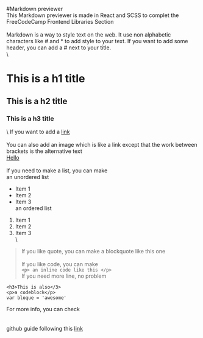 #Markdown previewer
\
This Markdown previewer is made in React and SCSS to complet the FreeCodeCamp Frontend Libraries Section
\
\
Markdown is a way to style text on the web.
It use non alphabetic characters like # and * to add style to your text.
If you want to add some header, you can add a # next to your title.  
\ 
# This is a h1 title
## This is a h2 title
### This is a h3 title
\ 
If you want to add a [link](https://images.unsplash.com/photo-1603226301024-e8461eb82e35?ixid=MXwxMjA3fDB8MHxwaG90by1wYWdlfHx8fGVufDB8fHw%3D&ixlib=rb-1.2.1&auto=format&fit=crop&w=564&q=80)  
\
You can also add an image which is like a link except that the work between brackets is the alternative text  
[Hello](https://www.vhv.rs/dpng/d/408-4085499_hello-and-welcome-hello-we-are-back-hd.png)  
\
If you need to make a list, you can make  
an unordered list  
* Item 1  
* Item 2  
* Item 3  
an ordered list  
1. Item 1  
1. Item 2  
1. Item 3  
\
> If you like quote, you can make a blockquote like this one  
\
If you like code, you can make  
`<p> an inline code like this </p>`  
If you need more line, no problem  
```
<h3>This is also</3>
<p>a codeblock</p>
var bloque = 'awesome'
```  
For more info, you can check
\
\
\
github guide following this [link](https://guides.github.com/features/mastering-markdown/)